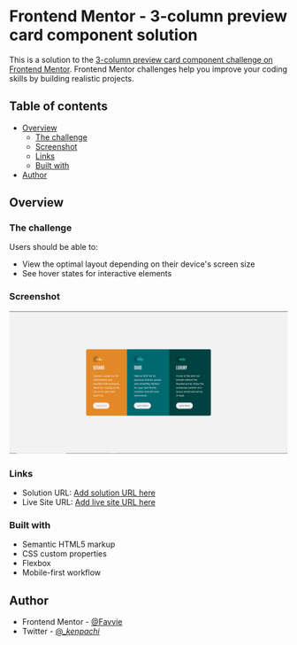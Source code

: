 # Frontend Mentor - 3-column preview card component solution

This is a solution to the [3-column preview card component challenge on Frontend Mentor](https://www.frontendmentor.io/challenges/3column-preview-card-component-pH92eAR2-). Frontend Mentor challenges help you improve your coding skills by building realistic projects. 

## Table of contents

- [Overview](#overview)
  - [The challenge](#the-challenge)
  - [Screenshot](#screenshot)
  - [Links](#links)
  - [Built with](#built-with)
- [Author](#author)

## Overview

### The challenge

Users should be able to:

- View the optimal layout depending on their device's screen size
- See hover states for interactive elements

### Screenshot

![](./images/3cards.png)

### Links

- Solution URL: [Add solution URL here](https://github.com/Favvie/3-column-preview-card-component-main)
- Live Site URL: [Add live site URL here](Vhttps://favvie.github.io/3-column-preview-card-component-main/)

### Built with

- Semantic HTML5 markup
- CSS custom properties
- Flexbox
- Mobile-first workflow


## Author
- Frontend Mentor - [@Favvie](https://www.frontendmentor.io/profile/Favvie)
- Twitter - [@__kenpachi_](https://www.twitter.com/__kenpachi_)


